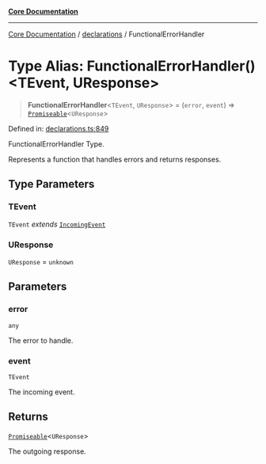 [**Core Documentation**](../../README.md)

***

[Core Documentation](../../README.md) / [declarations](../README.md) / FunctionalErrorHandler

# Type Alias: FunctionalErrorHandler()\<TEvent, UResponse\>

> **FunctionalErrorHandler**\<`TEvent`, `UResponse`\> = (`error`, `event`) => [`Promiseable`](Promiseable.md)\<`UResponse`\>

Defined in: [declarations.ts:849](https://github.com/stonemjs/core/blob/b1f29857c7f1e529739f22d486494bed3b22d2c6/src/declarations.ts#L849)

FunctionalErrorHandler Type.

Represents a function that handles errors and returns responses.

## Type Parameters

### TEvent

`TEvent` *extends* [`IncomingEvent`](../../events/IncomingEvent/classes/IncomingEvent.md)

### UResponse

`UResponse` = `unknown`

## Parameters

### error

`any`

The error to handle.

### event

`TEvent`

The incoming event.

## Returns

[`Promiseable`](Promiseable.md)\<`UResponse`\>

The outgoing response.
